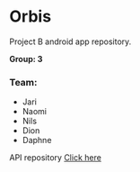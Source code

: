 # Orbis
Project B android app repository.

**Group: 3**

### Team:
- Jari
- Naomi
- Nils
- Dion
- Daphne

API repository [Click here](https://github.com/jariketting/orbis-api)

